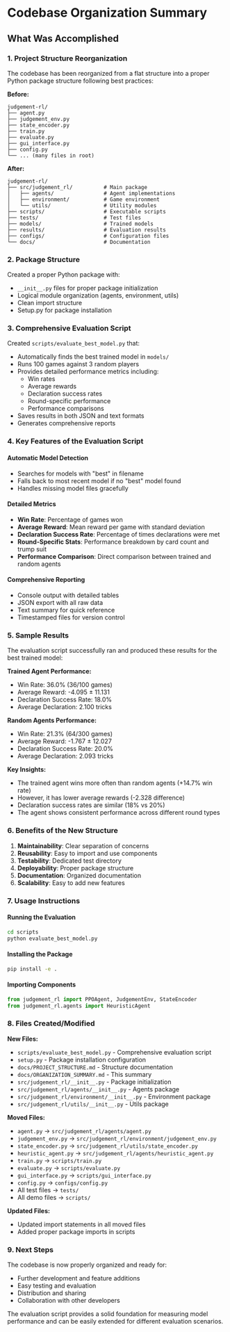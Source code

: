 # Codebase Organization Summary

## What Was Accomplished

### 1. Project Structure Reorganization

The codebase has been reorganized from a flat structure into a proper Python package structure following best practices:

**Before:**

```
judgement-rl/
├── agent.py
├── judgement_env.py
├── state_encoder.py
├── train.py
├── evaluate.py
├── gui_interface.py
├── config.py
└── ... (many files in root)
```

**After:**

```
judgement-rl/
├── src/judgement_rl/          # Main package
│   ├── agents/                # Agent implementations
│   ├── environment/           # Game environment
│   └── utils/                 # Utility modules
├── scripts/                   # Executable scripts
├── tests/                     # Test files
├── models/                    # Trained models
├── results/                   # Evaluation results
├── configs/                   # Configuration files
└── docs/                      # Documentation
```

### 2. Package Structure

Created a proper Python package with:

- `__init__.py` files for proper package initialization
- Logical module organization (agents, environment, utils)
- Clean import structure
- Setup.py for package installation

### 3. Comprehensive Evaluation Script

Created `scripts/evaluate_best_model.py` that:

- Automatically finds the best trained model in `models/`
- Runs 100 games against 3 random players
- Provides detailed performance metrics including:
  - Win rates
  - Average rewards
  - Declaration success rates
  - Round-specific performance
  - Performance comparisons
- Saves results in both JSON and text formats
- Generates comprehensive reports

### 4. Key Features of the Evaluation Script

#### Automatic Model Detection

- Searches for models with "best" in filename
- Falls back to most recent model if no "best" model found
- Handles missing model files gracefully

#### Detailed Metrics

- **Win Rate**: Percentage of games won
- **Average Reward**: Mean reward per game with standard deviation
- **Declaration Success Rate**: Percentage of times declarations were met
- **Round-Specific Stats**: Performance breakdown by card count and trump suit
- **Performance Comparison**: Direct comparison between trained and random agents

#### Comprehensive Reporting

- Console output with detailed tables
- JSON export with all raw data
- Text summary for quick reference
- Timestamped files for version control

### 5. Sample Results

The evaluation script successfully ran and produced these results for the best trained model:

**Trained Agent Performance:**

- Win Rate: 36.0% (36/100 games)
- Average Reward: -4.095 ± 11.131
- Declaration Success Rate: 18.0%
- Average Declaration: 2.100 tricks

**Random Agents Performance:**

- Win Rate: 21.3% (64/300 games)
- Average Reward: -1.767 ± 12.027
- Declaration Success Rate: 20.0%
- Average Declaration: 2.093 tricks

**Key Insights:**

- The trained agent wins more often than random agents (+14.7% win rate)
- However, it has lower average rewards (-2.328 difference)
- Declaration success rates are similar (18% vs 20%)
- The agent shows consistent performance across different round types

### 6. Benefits of the New Structure

1. **Maintainability**: Clear separation of concerns
2. **Reusability**: Easy to import and use components
3. **Testability**: Dedicated test directory
4. **Deployability**: Proper package structure
5. **Documentation**: Organized documentation
6. **Scalability**: Easy to add new features

### 7. Usage Instructions

#### Running the Evaluation

```bash
cd scripts
python evaluate_best_model.py
```

#### Installing the Package

```bash
pip install -e .
```

#### Importing Components

```python
from judgement_rl import PPOAgent, JudgementEnv, StateEncoder
from judgement_rl.agents import HeuristicAgent
```

### 8. Files Created/Modified

**New Files:**

- `scripts/evaluate_best_model.py` - Comprehensive evaluation script
- `setup.py` - Package installation configuration
- `docs/PROJECT_STRUCTURE.md` - Structure documentation
- `docs/ORGANIZATION_SUMMARY.md` - This summary
- `src/judgement_rl/__init__.py` - Package initialization
- `src/judgement_rl/agents/__init__.py` - Agents package
- `src/judgement_rl/environment/__init__.py` - Environment package
- `src/judgement_rl/utils/__init__.py` - Utils package

**Moved Files:**

- `agent.py` → `src/judgement_rl/agents/agent.py`
- `judgement_env.py` → `src/judgement_rl/environment/judgement_env.py`
- `state_encoder.py` → `src/judgement_rl/utils/state_encoder.py`
- `heuristic_agent.py` → `src/judgement_rl/agents/heuristic_agent.py`
- `train.py` → `scripts/train.py`
- `evaluate.py` → `scripts/evaluate.py`
- `gui_interface.py` → `scripts/gui_interface.py`
- `config.py` → `configs/config.py`
- All test files → `tests/`
- All demo files → `scripts/`

**Updated Files:**

- Updated import statements in all moved files
- Added proper package imports in scripts

### 9. Next Steps

The codebase is now properly organized and ready for:

- Further development and feature additions
- Easy testing and evaluation
- Distribution and sharing
- Collaboration with other developers

The evaluation script provides a solid foundation for measuring model performance and can be easily extended for different evaluation scenarios.
